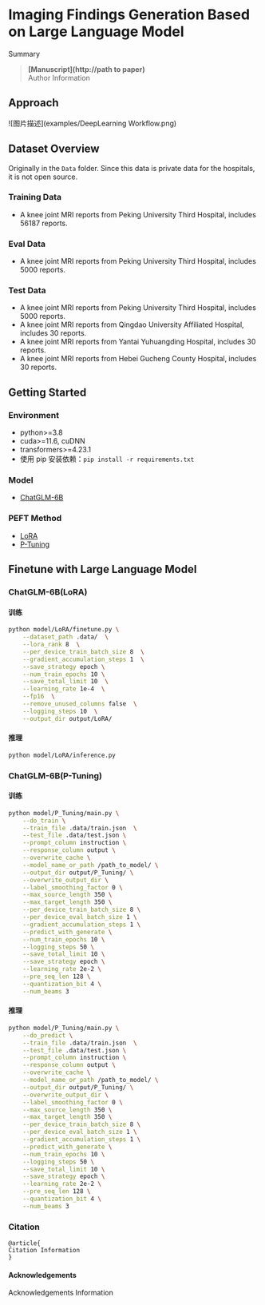 # Imaging Findings Generation Based on Large Language Model

Summary

>**[Manuscript](http://path to paper)** \
> Author Information


## Approach
![图片描述](examples/DeepLearning Workflow.png)

## Dataset Overview
Originally in the `Data` folder. Since this data is private data for the hospitals, it is not open source.

### Training Data
- A knee joint MRI reports from Peking University Third Hospital, includes 56187 reports.

### Eval Data
- A knee joint MRI reports from Peking University Third Hospital, includes 5000 reports.

### Test Data
- A knee joint MRI reports from Peking University Third Hospital, includes 5000 reports.
- A knee joint MRI reports from Qingdao University Affiliated Hospital, includes 30 reports.
- A knee joint MRI reports from Yantai Yuhuangding Hospital, includes 30 reports.
- A knee joint MRI reports from Hebei Gucheng County Hospital, includes 30 reports.

## Getting Started
### Environment
- python>=3.8
- cuda>=11.6, cuDNN
- transformers>=4.23.1
- 使用 pip 安装依赖：`pip install -r requirements.txt`

### Model
- [ChatGLM-6B](https://huggingface.co/THUDM/chatglm-6b)

### PEFT Method
- [LoRA](https://arxiv.org/abs/2106.09685)
- [P-Tuning](https://arxiv.org/abs/2110.07602)


## Finetune with Large Language Model

### ChatGLM-6B(LoRA)
#### 训练

```bash
python model/LoRA/finetune.py \
    --dataset_path .data/  \
    --lora_rank 8  \
    --per_device_train_batch_size 8  \
    --gradient_accumulation_steps 1  \
    --save_strategy epoch \
    --num_train_epochs 10 \
    --save_total_limit 10  \
    --learning_rate 1e-4  \
    --fp16  \
    --remove_unused_columns false  \
    --logging_steps 10  \
    --output_dir output/LoRA/
```
#### 推理
```bash
python model/LoRA/inference.py
```

### ChatGLM-6B(P-Tuning)
#### 训练
```bash
python model/P_Tuning/main.py \
    --do_train \
    --train_file .data/train.json  \
    --test_file .data/test.json \
    --prompt_column instruction \
    --response_column output \
    --overwrite_cache \
    --model_name_or_path /path_to_model/ \
    --output_dir output/P_Tuning/ \
    --overwrite_output_dir \
    --label_smoothing_factor 0 \
    --max_source_length 350 \
    --max_target_length 350 \
    --per_device_train_batch_size 8 \
    --per_device_eval_batch_size 1 \
    --gradient_accumulation_steps 1 \
    --predict_with_generate \
    --num_train_epochs 10 \
    --logging_steps 50 \
    --save_total_limit 10 \
    --save_strategy epoch \
    --learning_rate 2e-2 \
    --pre_seq_len 128 \
    --quantization_bit 4 \
    --num_beams 3
```
#### 推理
```bash
python model/P_Tuning/main.py \
    --do_predict \
    --train_file .data/train.json  \
    --test_file .data/test.json \
    --prompt_column instruction \
    --response_column output \
    --overwrite_cache \
    --model_name_or_path /path_to_model/ \
    --output_dir output/P_Tuning/ \
    --overwrite_output_dir \
    --label_smoothing_factor 0 \
    --max_source_length 350 \
    --max_target_length 350 \
    --per_device_train_batch_size 8 \
    --per_device_eval_batch_size 1 \
    --gradient_accumulation_steps 1 \
    --predict_with_generate \
    --num_train_epochs 10 \
    --logging_steps 50 \
    --save_total_limit 10 \
    --save_strategy epoch \
    --learning_rate 2e-2 \
    --pre_seq_len 128 \
    --quantization_bit 4 \
    --num_beams 3
```

### Citation

```
@article{
Citation Information
}
```

#### Acknowledgements

Acknowledgements Information
